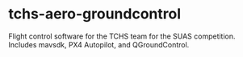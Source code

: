 # tchs-aero-groundcontrol
 Flight control software for the TCHS team for the SUAS competition. Includes mavsdk, PX4 Autopilot, and QGroundControl.
